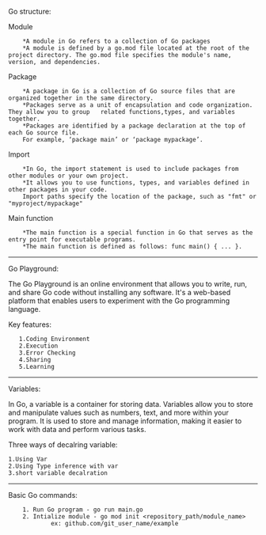 Go structure:

Module

        *A module in Go refers to a collection of Go packages
        *A module is defined by a go.mod file located at the root of the project directory. The go.mod file specifies the module's name, version, and dependencies.   
         
Package

        *A package in Go is a collection of Go source files that are organized together in the same directory.
        *Packages serve as a unit of encapsulation and code organization. They allow you to group   related functions,types, and variables together.                                             
        *Packages are identified by a package declaration at the top of each Go source file. 
        For example, ‘package main’ or ‘package mypackage’.   
                                           
Import

        *In Go, the import statement is used to include packages from other modules or your own project.
        *It allows you to use functions, types, and variables defined in other packages in your code.
        Import paths specify the location of the package, such as "fmt" or "myproject/mypackage"

Main function

        *The main function is a special function in Go that serves as the entry point for executable programs.
        *The main function is defined as follows: func main() { ... }.

---------------------------------------------------------------------------------------------------------
Go Playground:

The Go Playground is an online environment that allows you to write, run, and share Go code without installing any software. 
It's a web-based platform that enables users to experiment with the Go programming language.

Key features:

       1.Coding Environment
       2.Execution
       3.Error Checking
       4.Sharing
       5.Learning

---------------------------------------------------------------------------------------------------------
Variables:

In Go, a variable is a container for storing data. Variables allow you to store and manipulate values such as numbers, text, and more within your program.
It is used to store and manage information, making it easier to work with data and perform various tasks.

Three ways of decalring variable:

    1.Using Var
    2.Using Type inference with var
    3.short variable decalration

---------------------------------------------------------------------------------------------------------

Basic Go commands:

        1. Run Go program - go run main.go
        2. Intialize module - go mod init <repository_path/module_name> 
                ex: github.com/git_user_name/example
